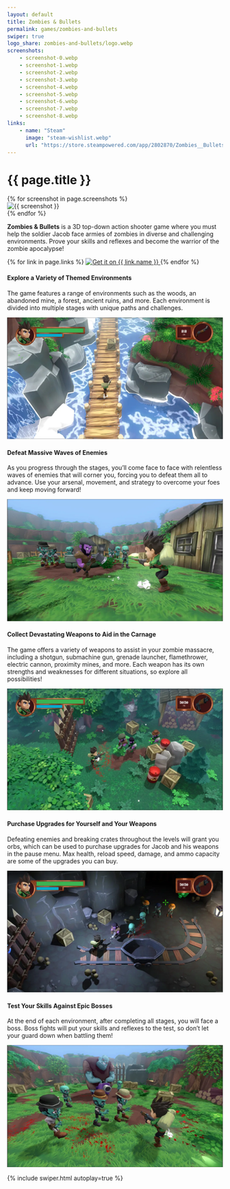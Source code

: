 ```yaml
---
layout: default
title: Zombies & Bullets
permalink: games/zombies-and-bullets
swiper: true
logo_share: zombies-and-bullets/logo.webp
screenshots:
    - screenshot-0.webp
    - screenshot-1.webp
    - screenshot-2.webp
    - screenshot-3.webp
    - screenshot-4.webp
    - screenshot-5.webp
    - screenshot-6.webp
    - screenshot-7.webp
    - screenshot-8.webp
links:
    - name: "Steam"
      image: "steam-wishlist.webp"
      url: "https://store.steampowered.com/app/2802870/Zombies__Bullets/"
---
```


# {{ page.title }}

<div class="swiper my-5" style="max-width: 960px;">
    <div class="swiper-wrapper">
        {% for screenshot in page.screenshots %}
        <div class="swiper-slide">
            <div class="rounded-5 text-decoration-none d-flex flex-column overflow-hidden">
                <img loading="lazy" src="/assets/img/zombies-and-bullets/{{ screenshot }}" alt="{{ screenshot }}">
            </div>
        </div>
        {% endfor %}
    </div>
    <div class="swiper-pagination"></div>
    <div class="swiper-button-prev"></div>
    <div class="swiper-button-next"></div>
</div>

**Zombies & Bullets** is a 3D top-down action shooter game where you must help
the soldier Jacob face armies of zombies in diverse and challenging environments.
Prove your skills and reflexes and become the warrior of the zombie apocalypse!

<div class="w-100 my-5 d-flex justify-content-center row-or-column align-items-center">
    {% for link in page.links %}
        <a class="m-2 hover" target="_blank" href="{{ link.url }}">
            <img src="/assets/img/get-{{ link.image }}" alt="Get it on {{ link.name }}" style="max-width: 250px">
        </a>
    {% endfor %}
</div>

#### Explore a Variety of Themed Environments
The game features a range of environments such as the woods, an abandoned mine, a forest, ancient ruins, and more. Each environment is divided into multiple stages with unique paths and challenges.

<div class="my-4 text-center">
    <img src="/assets/img/zombies-and-bullets/screenshot-6.webp" alt="" class="rounded-5 w-100">
</div>

#### Defeat Massive Waves of Enemies
As you progress through the stages, you’ll come face to face with relentless waves of enemies that will corner you, forcing you to defeat them all to advance. Use your arsenal, movement, and strategy to overcome your foes and keep moving forward!

<div class="my-4 text-center">
    <img src="/assets/img/zombies-and-bullets/screenshot-1.webp" alt="" class="rounded-5 w-100">
</div>

#### Collect Devastating Weapons to Aid in the Carnage
The game offers a variety of weapons to assist in your zombie massacre, including a shotgun, submachine gun, grenade launcher, flamethrower, electric cannon, proximity mines, and more. Each weapon has its own strengths and weaknesses for different situations, so explore all possibilities!

<div class="my-4 text-center">
    <img src="/assets/img/zombies-and-bullets/screenshot-4.webp" alt="" class="rounded-5 w-100">
</div>

#### Purchase Upgrades for Yourself and Your Weapons
Defeating enemies and breaking crates throughout the levels will grant you orbs, which can be used to purchase upgrades for Jacob and his weapons in the pause menu. Max health, reload speed, damage, and ammo capacity are some of the upgrades you can buy.

<div class="my-4 text-center">
    <img src="/assets/img/zombies-and-bullets/screenshot-5.webp" alt="" class="rounded-5 w-100">
</div>

#### Test Your Skills Against Epic Bosses
At the end of each environment, after completing all stages, you will face a boss. Boss fights will put your skills and reflexes to the test, so don’t let your guard down when battling them!

<div class="my-4 text-center">
    <img src="/assets/img/zombies-and-bullets/screenshot-7.webp" alt="" class="rounded-5 w-100">
</div>

{% include swiper.html autoplay=true %}

<style>
.row-or-column {
    flex-direction: row;
}

@media only screen and (max-width: 860px) {
    .row-or-column {
        flex-direction: column;
    }
}
</style>
